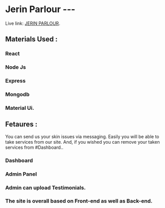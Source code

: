 # Jerin Parlour ---

Live link:  [JERIN PARLOUR](https://jerin-parlour-749ae.firebaseapp.com/).

## Materials Used : 

### React
### Node Js
### Express
### Mongodb
### Material Ui.

## Fetaures :

You can send us your skin issues via messaging.
Easily you will be able to take services from our site. And, if you wished you can remove your taken services from #Dashboard..
### Dashboard
### Admin Panel
### Admin can upload Testimonials.

### The site is overall based on Front-end as well as Back-end.
